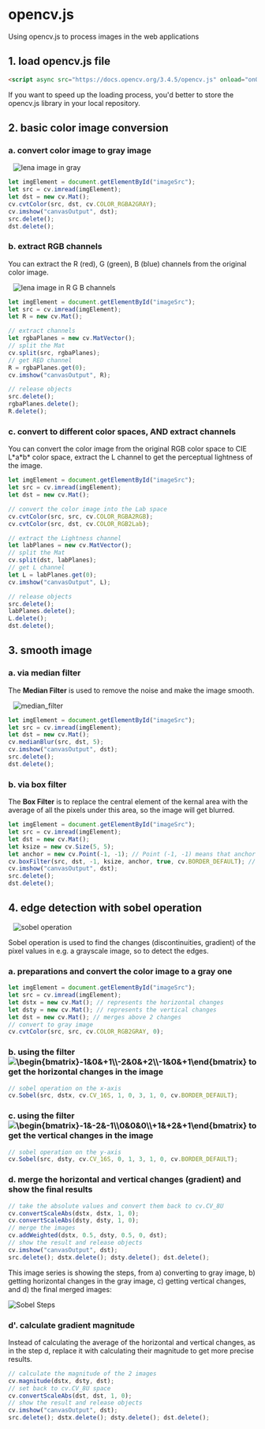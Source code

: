 # opencv.js

Using opencv.js to process images in the web applications

## 1. load opencv.js file

```html
<script async src="https://docs.opencv.org/3.4.5/opencv.js" onload="onOpencvJSLoaded();" type="text/javascript"></script>
```

If you want to speed up the loading process, you'd better to store the opencv.js library in your local repository.

## 2. basic color image conversion

### a. convert color image to gray image

<img src="images/lena_gray.png"
     alt="lena image in gray"
     style="margin-left: 10px;" />

```javascript
let imgElement = document.getElementById("imageSrc");
let src = cv.imread(imgElement);
let dst = new cv.Mat();
cv.cvtColor(src, dst, cv.COLOR_RGBA2GRAY);
cv.imshow("canvasOutput", dst);
src.delete();
dst.delete();
```

### b. extract RGB channels

You can extract the R (red), G (green), B (blue) channels from the original color image.

<img src="images/rgb_channels.gif"
     alt="lena image in R G B channels"
     style="margin-left: 10px;" />

```javascript
let imgElement = document.getElementById("imageSrc");
let src = cv.imread(imgElement);
let R = new cv.Mat();

// extract channels
let rgbaPlanes = new cv.MatVector();
// split the Mat
cv.split(src, rgbaPlanes);
// get RED channel
R = rgbaPlanes.get(0);
cv.imshow("canvasOutput", R);

// release objects
src.delete();
rgbaPlanes.delete();
R.delete();
```

### c. convert to different color spaces, AND extract channels

You can convert the color image from the original RGB color space to CIE L\*a\*b\* color space, extract the L channel to get the perceptual lightness of the image.

```javascript
let imgElement = document.getElementById("imageSrc");
let src = cv.imread(imgElement);
let dst = new cv.Mat();

// convert the color image into the Lab space
cv.cvtColor(src, src, cv.COLOR_RGBA2RGB);
cv.cvtColor(src, dst, cv.COLOR_RGB2Lab);

// extract the Lightness channel
let labPlanes = new cv.MatVector();
// split the Mat
cv.split(dst, labPlanes);
// get L channel
let L = labPlanes.get(0);
cv.imshow("canvasOutput", L);

// release objects
src.delete();
labPlanes.delete();
L.delete();
dst.delete();
```

## 3. smooth image 

### a. via median filter

The <b>Median Filter</b> is used to remove the noise and make the image smooth.

<img src="images/median_filter.png"
     alt="median_filter"
     style="margin-left: 10px;" />

```javascript
let imgElement = document.getElementById("imageSrc");
let src = cv.imread(imgElement);
let dst = new cv.Mat();
cv.medianBlur(src, dst, 5);
cv.imshow("canvasOutput", dst);
src.delete();
dst.delete();
```

### b. via box filter

The <b>Box Filter</b> is to replace the central element of the kernal area with the average of all the pixels under this area, so the image will get blurred.

```javascript
let imgElement = document.getElementById("imageSrc");
let src = cv.imread(imgElement);
let dst = new cv.Mat();
let ksize = new cv.Size(5, 5);
let anchor = new cv.Point(-1, -1); // Point (-1, -1) means that anchor is at the kernel center
cv.boxFilter(src, dst, -1, ksize, anchor, true, cv.BORDER_DEFAULT); // -1 to use src.depth()
cv.imshow("canvasOutput", dst);
src.delete();
dst.delete();
```

## 4. edge detection with sobel operation

<img src="images/sobel_operation.png"
     alt="sobel operation"
     style="margin-left: 10px;" />

Sobel operation is used to find the changes (discontinuities, gradient) of the pixel values in e.g. a grayscale image, so to detect the edges. 

### a. preparations and convert the color image to a gray one

```javascript
let imgElement = document.getElementById("imageSrc");
let src = cv.imread(imgElement);
let dstx = new cv.Mat(); // represents the horizontal changes
let dsty = new cv.Mat(); // represents the vertical changes
let dst = new cv.Mat(); // merges above 2 changes
// convert to gray image
cv.cvtColor(src, src, cv.COLOR_RGB2GRAY, 0);
```

### b. using the filter <img src="https://latex.codecogs.com/gif.latex?\inline&space;\begin{bmatrix}-1&0&&plus;1\\-2&0&&plus;2\\-1&0&&plus;1\end{bmatrix}" title="\begin{bmatrix}-1&0&+1\\-2&0&+2\\-1&0&+1\end{bmatrix}" /> to get the horizontal changes in the image

```javascript
// sobel operation on the x-axis
cv.Sobel(src, dstx, cv.CV_16S, 1, 0, 3, 1, 0, cv.BORDER_DEFAULT);
```

### c. using the filter <img src="https://latex.codecogs.com/gif.latex?\inline&space;\begin{bmatrix}-1&-2&-1\\0&0&0\\&plus;1&&plus;2&&plus;1\end{bmatrix}" title="\begin{bmatrix}-1&-2&-1\\0&0&0\\+1&+2&+1\end{bmatrix}" /> to get the vertical changes in the image

```javascript
// sobel operation on the y-axis
cv.Sobel(src, dsty, cv.CV_16S, 0, 1, 3, 1, 0, cv.BORDER_DEFAULT);
```

### d. merge the horizontal and vertical changes (gradient) and show the final results

```javascript
// take the absolute values and convert them back to cv.CV_8U
cv.convertScaleAbs(dstx, dstx, 1, 0); 
cv.convertScaleAbs(dsty, dsty, 1, 0);
// merge the images
cv.addWeighted(dstx, 0.5, dsty, 0.5, 0, dst);
// show the result and release objects
cv.imshow("canvasOutput", dst);
src.delete(); dstx.delete(); dsty.delete(); dst.delete();
```

This image series is showing the steps, from a) converting to gray image, b) getting horizontal changes in the gray image, c) getting vertical changes, and d) the final merged images:

![Sobel Steps](images/sobel_steps.png)

### d'. calculate gradient magnitude

Instead of calculating the average of the horizontal and vertical changes, as in the step d, replace it with calculating their magnitude to get more precise results.

```javascript
// calculate the magnitude of the 2 images
cv.magnitude(dstx, dsty, dst);
// set back to cv.CV_8U space
cv.convertScaleAbs(dst, dst, 1, 0);
// show the result and release objects
cv.imshow("canvasOutput", dst);
src.delete(); dstx.delete(); dsty.delete(); dst.delete();
```